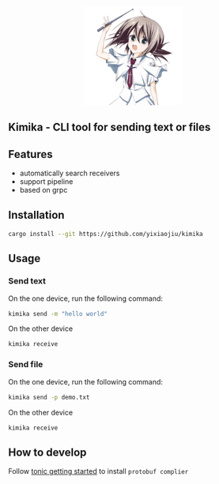<div align="center">
  <img src="assets/kimika.png" alt="Yazi logo" width="200">
</div>

## Kimika - CLI tool for sending text or files

## Features

- automatically search receivers
- support pipeline
- based on grpc

## Installation

```sh
cargo install --git https://github.com/yixiaojiu/kimika
```

## Usage

### Send text

On the one device, run the following command:

```sh
kimika send -m "hello world"
```

On the other device

```sh
kimika receive
```

### Send file

On the one device, run the following command:

```sh
kimika send -p demo.txt
```

On the other device

```sh
kimika receive
```

## How to develop

Follow [tonic getting started](https://github.com/hyperium/tonic?tab=readme-ov-file#getting-started) to install `protobuf complier`
